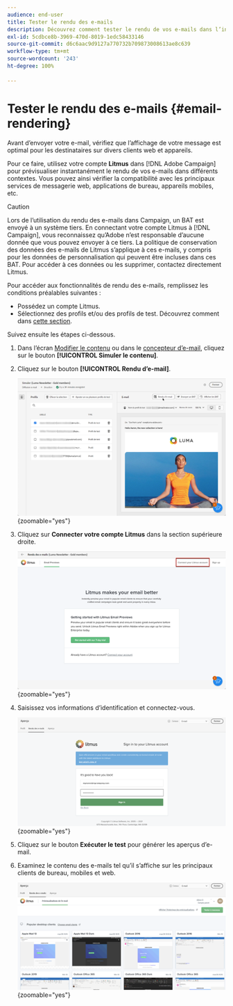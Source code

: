 ```yaml
---
audience: end-user
title: Tester le rendu des e-mails
description: Découvrez comment tester le rendu de vos e-mails dans l’interface utilisateur web de Campaign.
exl-id: 5cdbce8b-3969-470d-8019-1edc58433146
source-git-commit: d6c6aac9d9127a770732b709873008613ae8c639
workflow-type: tm+mt
source-wordcount: '243'
ht-degree: 100%

---
```


# Tester le rendu des e-mails {#email-rendering}

Avant d’envoyer votre e-mail, vérifiez que l’affichage de votre message est optimal pour les destinataires sur divers clients web et appareils.

Pour ce faire, utilisez votre compte **Litmus** dans [!DNL Adobe Campaign] pour prévisualiser instantanément le rendu de vos e-mails dans différents contextes. Vous pouvez ainsi vérifier la compatibilité avec les principaux services de messagerie web, applications de bureau, appareils mobiles, etc.

>[!CAUTION]
>
>Lors de l’utilisation du rendu des e-mails dans Campaign, un BAT est envoyé à un système tiers. En connectant votre compte Litmus à [!DNL Campaign], vous reconnaissez qu’Adobe n’est responsable d’aucune donnée que vous pouvez envoyer à ce tiers. La politique de conservation des données des e-mails de Litmus s’applique à ces e-mails, y compris pour les données de personnalisation qui peuvent être incluses dans ces BAT. Pour accéder à ces données ou les supprimer, contactez directement Litmus.

Pour accéder aux fonctionnalités de rendu des e-mails, remplissez les conditions préalables suivantes :

* Possédez un compte Litmus.
* Sélectionnez des profils et/ou des profils de test. Découvrez comment dans [cette section](preview-content.md).

Suivez ensuite les étapes ci-dessous.

1. Dans l’écran [Modifier le contenu](../email/edit-content.md) ou dans le [concepteur d’e-mail](../email/get-started-email-designer.md), cliquez sur le bouton **[!UICONTROL Simuler le contenu]**.

1. Cliquez sur le bouton **[!UICONTROL Rendu d’e-mail]**.

   ![Bouton Simuler du contenu dans l’éditeur d’e-mail](assets/simulate-rendering-button.png){zoomable="yes"}

1. Cliquez sur **Connecter votre compte Litmus** dans la section supérieure droite.

   ![Option de connexion au compte Litmus dans l’interface de rendu des e-mails](assets/simulate-rendering-litmus.png){zoomable="yes"}

1. Saisissez vos informations d’identification et connectez-vous.

   ![Écran de connexion au compte Litmus](assets/simulate-rendering-credentials.png){zoomable="yes"}

1. Cliquez sur le bouton **Exécuter le test** pour générer les aperçus d’e-mail.

1. Examinez le contenu des e-mails tel qu’il s’affiche sur les principaux clients de bureau, mobiles et web.

   ![Prévisualisations du rendu des e-mails sur différents clients](assets/simulate-rendering-previews.png){zoomable="yes"}

<!--
TO CHECK IF user is directed to Litmus or if the email rendering is shown directly in the Campaign UI.

CONTENT ABOVE COPIED FROM AJO

If not redirecting to Litmus:

To test the email rendering, follow these steps:

1. Access the email content creation screen, then click **[!UICONTROL Simulate content]**.

1. Click the **[!UICONTROL Render email]** button.

    The left pane provides various desktop, mobile, and web-based email clients. Select the desired email client to display a preview of your email in the right pane. 

    ![Preview pane showing email rendering across selected clients](assets/render-context.png){zoomable="yes"}

    >[!NOTE]
    >
    >The email clients list provides a sample of the major mail clients. Additional email clients are available from the filter button next to the top search bar.

 -->